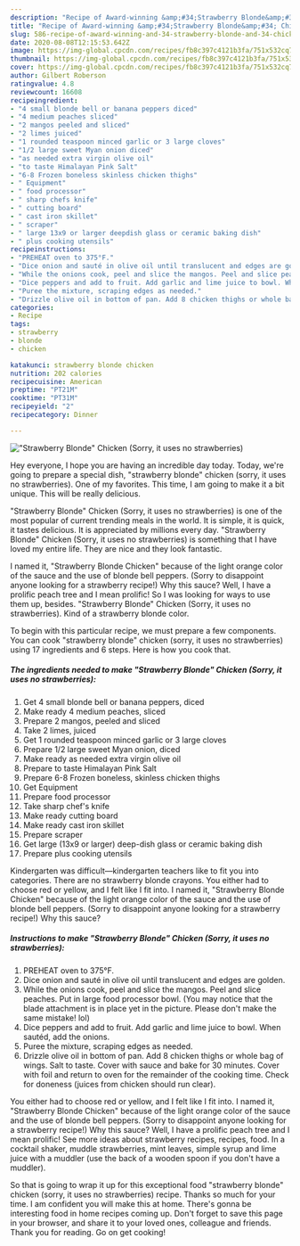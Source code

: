 ```yaml
---
description: "Recipe of Award-winning &amp;#34;Strawberry Blonde&amp;#34; Chicken (Sorry, it uses no strawberries)"
title: "Recipe of Award-winning &amp;#34;Strawberry Blonde&amp;#34; Chicken (Sorry, it uses no strawberries)"
slug: 586-recipe-of-award-winning-and-34-strawberry-blonde-and-34-chicken-sorry-it-uses-no-strawberries
date: 2020-08-08T12:15:53.642Z
image: https://img-global.cpcdn.com/recipes/fb8c397c4121b3fa/751x532cq70/strawberry-blonde-chicken-sorry-it-uses-no-strawberries-recipe-main-photo.jpg
thumbnail: https://img-global.cpcdn.com/recipes/fb8c397c4121b3fa/751x532cq70/strawberry-blonde-chicken-sorry-it-uses-no-strawberries-recipe-main-photo.jpg
cover: https://img-global.cpcdn.com/recipes/fb8c397c4121b3fa/751x532cq70/strawberry-blonde-chicken-sorry-it-uses-no-strawberries-recipe-main-photo.jpg
author: Gilbert Roberson
ratingvalue: 4.8
reviewcount: 16608
recipeingredient:
- "4 small blonde bell or banana peppers diced"
- "4 medium peaches sliced"
- "2 mangos peeled and sliced"
- "2 limes juiced"
- "1 rounded teaspoon minced garlic or 3 large cloves"
- "1/2 large sweet Myan onion diced"
- "as needed extra virgin olive oil"
- "to taste Himalayan Pink Salt"
- "6-8 Frozen boneless skinless chicken thighs"
- " Equipment"
- " food processor"
- " sharp chefs knife"
- " cutting board"
- " cast iron skillet"
- " scraper"
- " large 13x9 or larger deepdish glass or ceramic baking dish"
- " plus cooking utensils"
recipeinstructions:
- "PREHEAT oven to 375°F."
- "Dice onion and sauté in olive oil until translucent and edges are golden."
- "While the onions cook, peel and slice the mangos. Peel and slice peaches. Put in large food processor bowl. (You may notice that the blade attachment is in place yet in the picture. Please don&#39;t make the same mistake! lol)"
- "Dice peppers and add to fruit. Add garlic and lime juice to bowl. When sautéd, add the onions."
- "Puree the mixture, scraping edges as needed."
- "Drizzle olive oil in bottom of pan. Add 8 chicken thighs or whole bag of wings. Salt to taste. Cover with sauce and bake for 30 minutes. Cover with foil and return to oven for the remainder of the cooking time. Check for doneness (juices from chicken should run clear)."
categories:
- Recipe
tags:
- strawberry
- blonde
- chicken

katakunci: strawberry blonde chicken 
nutrition: 202 calories
recipecuisine: American
preptime: "PT21M"
cooktime: "PT31M"
recipeyield: "2"
recipecategory: Dinner

---
```



![&#34;Strawberry Blonde&#34; Chicken (Sorry, it uses no strawberries)](https://img-global.cpcdn.com/recipes/fb8c397c4121b3fa/751x532cq70/strawberry-blonde-chicken-sorry-it-uses-no-strawberries-recipe-main-photo.jpg)

Hey everyone, I hope you are having an incredible day today. Today, we're going to prepare a special dish, &#34;strawberry blonde&#34; chicken (sorry, it uses no strawberries). One of my favorites. This time, I am going to make it a bit unique. This will be really delicious.

&#34;Strawberry Blonde&#34; Chicken (Sorry, it uses no strawberries) is one of the most popular of current trending meals in the world. It is simple, it is quick, it tastes delicious. It is appreciated by millions every day. &#34;Strawberry Blonde&#34; Chicken (Sorry, it uses no strawberries) is something that I have loved my entire life. They are nice and they look fantastic.

I named it, &#34;Strawberry Blonde Chicken&#34; because of the light orange color of the sauce and the use of blonde bell peppers. (Sorry to disappoint anyone looking for a strawberry recipe!) Why this sauce? Well, I have a prolific peach tree and I mean prolific! So I was looking for ways to use them up, besides. &#34;Strawberry Blonde&#34; Chicken (Sorry, it uses no strawberries). Kind of a strawberry blonde color.


To begin with this particular recipe, we must prepare a few components. You can cook &#34;strawberry blonde&#34; chicken (sorry, it uses no strawberries) using 17 ingredients and 6 steps. Here is how you cook that.

<!--inarticleads1-->

##### The ingredients needed to make &#34;Strawberry Blonde&#34; Chicken (Sorry, it uses no strawberries):

1. Get 4 small blonde bell or banana peppers, diced
1. Make ready 4 medium peaches, sliced
1. Prepare 2 mangos, peeled and sliced
1. Take 2 limes, juiced
1. Get 1 rounded teaspoon minced garlic or 3 large cloves
1. Prepare 1/2 large sweet Myan onion, diced
1. Make ready as needed extra virgin olive oil
1. Prepare to taste Himalayan Pink Salt
1. Prepare 6-8 Frozen boneless, skinless chicken thighs
1. Get  Equipment
1. Prepare  food processor
1. Take  sharp chef&#39;s knife
1. Make ready  cutting board
1. Make ready  cast iron skillet
1. Prepare  scraper
1. Get  large (13x9 or larger) deep-dish glass or ceramic baking dish
1. Prepare  plus cooking utensils


Kindergarten was difficult—kindergarten teachers like to fit you into categories. There are no strawberry blonde crayons. You either had to choose red or yellow, and I felt like I fit into. I named it, &#34;Strawberry Blonde Chicken&#34; because of the light orange color of the sauce and the use of blonde bell peppers. (Sorry to disappoint anyone looking for a strawberry recipe!) Why this sauce? 

<!--inarticleads2-->

##### Instructions to make &#34;Strawberry Blonde&#34; Chicken (Sorry, it uses no strawberries):

1. PREHEAT oven to 375°F.
1. Dice onion and sauté in olive oil until translucent and edges are golden.
1. While the onions cook, peel and slice the mangos. Peel and slice peaches. Put in large food processor bowl. (You may notice that the blade attachment is in place yet in the picture. Please don&#39;t make the same mistake! lol)
1. Dice peppers and add to fruit. Add garlic and lime juice to bowl. When sautéd, add the onions.
1. Puree the mixture, scraping edges as needed.
1. Drizzle olive oil in bottom of pan. Add 8 chicken thighs or whole bag of wings. Salt to taste. Cover with sauce and bake for 30 minutes. Cover with foil and return to oven for the remainder of the cooking time. Check for doneness (juices from chicken should run clear).


You either had to choose red or yellow, and I felt like I fit into. I named it, &#34;Strawberry Blonde Chicken&#34; because of the light orange color of the sauce and the use of blonde bell peppers. (Sorry to disappoint anyone looking for a strawberry recipe!) Why this sauce? Well, I have a prolific peach tree and I mean prolific! See more ideas about strawberry recipes, recipes, food. In a cocktail shaker, muddle strawberries, mint leaves, simple syrup and lime juice with a muddler (use the back of a wooden spoon if you don&#39;t have a muddler). 

So that is going to wrap it up for this exceptional food &#34;strawberry blonde&#34; chicken (sorry, it uses no strawberries) recipe. Thanks so much for your time. I am confident you will make this at home. There's gonna be interesting food in home recipes coming up. Don't forget to save this page in your browser, and share it to your loved ones, colleague and friends. Thank you for reading. Go on get cooking!
